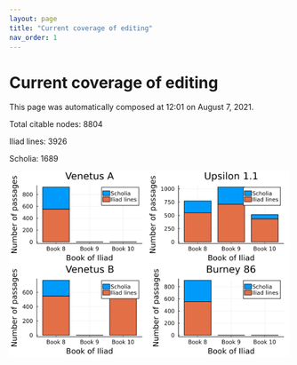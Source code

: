 ```yaml
---
layout: page
title: "Current coverage of editing"
nav_order: 1
---
```



# Current coverage of editing

This page was automatically composed at 12:01 on August 7, 2021.

Total citable nodes: 8804

Iliad lines: 3926

Scholia: 1689

![Summary of coverage](./coverage.png)